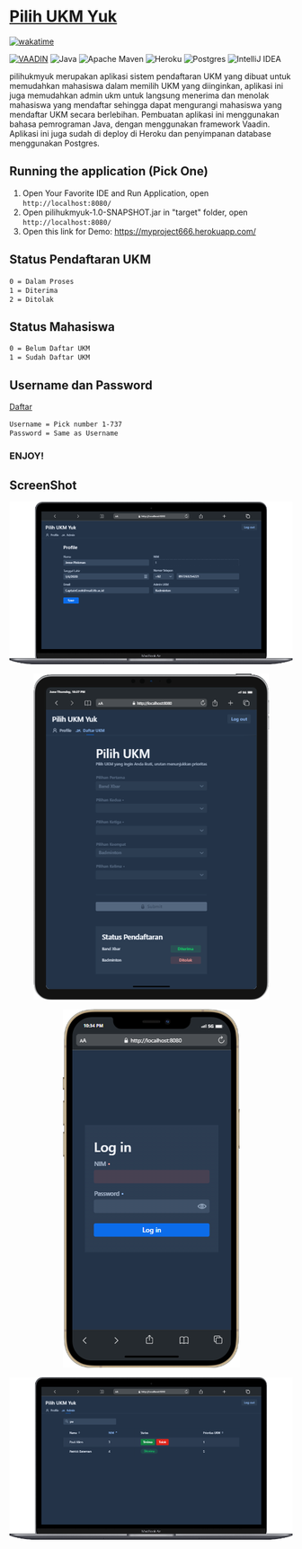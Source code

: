 # [Pilih UKM Yuk](https://myproject666.herokuapp.com/)
[![wakatime](https://wakatime.com/badge/user/ab053e7a-29dd-45e7-8ba6-5eaad830906f/project/1e23aed1-47d4-45be-af21-c2e19b9da29b.svg)](https://wakatime.com/badge/user/ab053e7a-29dd-45e7-8ba6-5eaad830906f/project/1e23aed1-47d4-45be-af21-c2e19b9da29b)

[![VAADIN](https://img.shields.io/static/v1?label=&message=VAADIN&color=ffffff&style=for-the-badge&logo=Vaadin)](#)![]()
![Java](https://img.shields.io/badge/java-%23ED8B00.svg?style=for-the-badge&logo=java&logoColor=white)
![Apache Maven](https://img.shields.io/badge/Apache%20Maven-C71A36?style=for-the-badge&logo=Apache%20Maven&logoColor=white)
![Heroku](https://img.shields.io/badge/heroku-%23430098.svg?style=for-the-badge&logo=heroku&logoColor=white)
![Postgres](https://img.shields.io/badge/postgres-%23316192.svg?style=for-the-badge&logo=postgresql&logoColor=white)
![IntelliJ IDEA](https://img.shields.io/badge/IntelliJIDEA-000000.svg?style=for-the-badge&logo=intellij-idea&logoColor=white)

pilihukmyuk merupakan aplikasi sistem pendaftaran UKM yang dibuat untuk memudahkan mahasiswa dalam memilih UKM yang diinginkan, aplikasi ini juga memudahkan admin ukm untuk langsung menerima dan menolak mahasiswa yang mendaftar sehingga dapat mengurangi mahasiswa yang mendaftar UKM secara berlebihan. Pembuatan aplikasi ini menggunakan bahasa pemrograman Java, dengan menggunakan framework Vaadin. Aplikasi ini juga sudah di deploy di Heroku dan penyimpanan database menggunakan Postgres.

## Running the application (Pick One)
1. Open Your Favorite IDE and Run Application, open `http://localhost:8080/`
2. Open pilihukmyuk-1.0-SNAPSHOT.jar in "target" folder, open `http://localhost:8080/`
3. Open this link for Demo: https://myproject666.herokuapp.com/

[//]: # (## Deploying to Production)

[//]: # (1. `mvn package -Pproduction` &#40;Windows&#41; / `./mvnw clean package -Pproduction` &#40;Mac & Linux&#41;.)

[//]: # (2. `heroku deploy:jar target/pilihukmyuk-1.0-SNAPSHOT.jar -a myproject666` &#40;Deploy to Heroku&#41;)

[//]: # (## Project structure)

[//]: # ()
[//]: # (- `MainLayout.java` in `src/main/java` contains the navigation setup &#40;i.e., the)

[//]: # (  side/top bar and the main menu&#41;. This setup uses)

[//]: # (  [App Layout]&#40;https://vaadin.com/components/vaadin-app-layout&#41;.)

[//]: # (- `views` package in `src/main/java` contains the server-side Java views of your application.)

[//]: # (- `views` folder in `frontend/` contains the client-side JavaScript views of your application.)

[//]: # (- `themes` folder in `frontend/` contains the custom CSS styles.)

## Status Pendaftaran UKM
```
0 = Dalam Proses
1 = Diterima
2 = Ditolak
```

## Status Mahasiswa
```
0 = Belum Daftar UKM
1 = Sudah Daftar UKM
```

## Username dan Password
[Daftar](username_pass.csv)
```
Username = Pick number 1-737
Password = Same as Username
```


### ENJOY!

## ScreenShot
<p align="center">
  <img src="docs/1mobile.png" />
</p>

<p align="center">
  <img src="docs/mobile6.png" />
</p>

<p align="center">
  <img src="docs/mobile.png" />
</p>

<p align="center">
  <img src="docs/mobile4.png" />
</p>